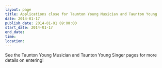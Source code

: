 ```yaml
---
layout: page
title: Applications close for Taunton Young Musician and Taunton Young Singer
date: 2014-01-17
publish_date: 2014-01-01 09:00:00
start_date: 2014-01-17
end_date: 
time: 
location: 
---
```

See the Taunton Young Musician and Taunton Young Singer pages for more details on entering!
